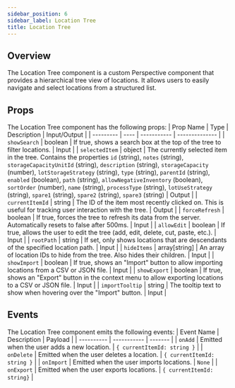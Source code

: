 ```yaml
---
sidebar_position: 6
sidebar_label: Location Tree
title: Location Tree
---
```


## Overview

The Location Tree component is a custom Perspective component that provides a hierarchical tree view of locations. It allows users to easily navigate and select locations from a structured list.

## Props

The Location Tree component has the following props:
| Prop Name | Type | Description | Input/Output |
| --------- | ---- | ----------- | -------------- |
| `showSearch` | boolean | If true, shows a search box at the top of the tree to filter locations. | Input |
| `selectedItem` | object | The currently selected item in the tree. Contains the properties `id` (string), `notes` (string), `storageCapacityUnitId` (string), `description` (string), `storageCapacity` (number), `lotStorageStrategy` (string), `type` (string), `parentId` (string), `enabled` (boolean), `path` (string), `allowNegativeInventory` (boolean), `sortOrder` (number), `name` (string), `processType` (string), `lotUseStrategy` (string), `spare1` (string), `spare2` (string), `spare3` (string) | Output |
| `currentItemId` | string | The ID of the item most recently clicked on. This is useful for tracking user interaction with the tree. | Output |
| `forceRefresh` | boolean | If true, forces the tree to refresh its data from the server. Automatically resets to false after 500ms. | Input |
| `allowEdit` | boolean | If true, allows the user to edit the tree (add, edit, delete, cut, paste, etc.). | Input |
| `rootPath` | string | If set, only shows locations that are descendants of the specified location path. | Input |
| `hideItems` | array[string] | An array of location IDs to hide from the tree. Also hides their children. | Input |
| `showImport` | boolean | If true, shows an "Import" button to allow importing locations from a CSV or JSON file. | Input |
| `showExport` | boolean | If true, shows an "Export" button in the context menu to allow exporting locations to a CSV or JSON file. | Input |
| `importTooltip` | string | The tooltip text to show when hovering over the "Import" button. | Input |

## Events

The Location Tree component emits the following events:
| Event Name | Description | Payload |
| ---------- | ----------- | ------- |
| `onAdd` | Emitted when the user adds a new location. | `{ currentItemId: string }` |
| `onDelete` | Emitted when the user deletes a location. | `{ currentItemId: string }` |
| `onImport` | Emitted when the user imports locations. | `None` |
| `onExport` | Emitted when the user exports locations. | `{ currentItemId: string}` |
